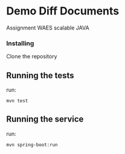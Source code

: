 # Demo Diff Documents

Assignment WAES scalable JAVA

### Installing

Clone the repository

## Running the tests

run:
```
mvn test
```
## Running the service

run:
```
mvn spring-boot:run
```
